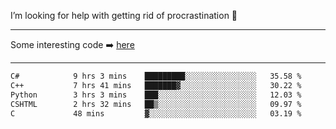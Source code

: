 I’m looking for help with getting rid of procrastination 🤔

-----

Some interesting code :arrow_right: [here](https://github.com/zhen8838/playground)

-----

<!--START_SECTION:waka-->

```txt
C#            9 hrs 3 mins    █████████░░░░░░░░░░░░░░░░   35.58 %
C++           7 hrs 41 mins   ███████▓░░░░░░░░░░░░░░░░░   30.22 %
Python        3 hrs 3 mins    ███░░░░░░░░░░░░░░░░░░░░░░   12.03 %
CSHTML        2 hrs 32 mins   ██▒░░░░░░░░░░░░░░░░░░░░░░   09.97 %
C             48 mins         ▓░░░░░░░░░░░░░░░░░░░░░░░░   03.19 %
```

<!--END_SECTION:waka-->

<!--
**zhen8838/zhen8838** is a ✨ _special_ ✨ repository because its `README.md` (this file) appears on your GitHub profile.

Here are some ideas to get you started:

- 🔭 I’m currently working on ...
- 🌱 I’m currently learning ...
- 👯 I’m looking to collaborate on ...
 ...
- 💬 Ask me about ...
- 📫 How to reach me: ...
- 😄 Pronouns: ...
- ⚡ Fun fact: ...
-->
